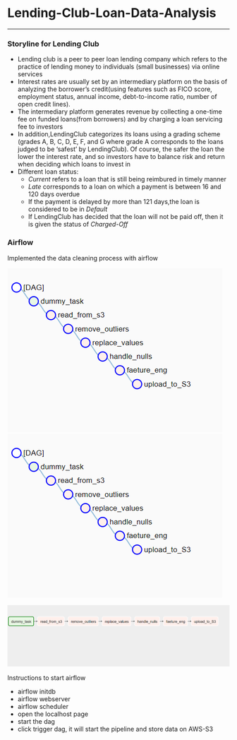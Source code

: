 # Lending-Club-Loan-Data-Analysis
------------------------------------------------------
### Storyline for Lending Club

<ul>
  <li> Lending club is a peer to peer loan lending company which refers to the practice of lending money to individuals (small businesses) via online services </li>
  <li> Interest rates are usually set by an intermediary platform on the basis of analyzing the borrower’s credit(using features such as FICO score, employment status,
    annual income, debt-to-income ratio, number of open credit lines).</li>
  <li> The intermediary platform generates revenue by collecting a one-time fee on funded loans(from borrowers) and by charging a loan servicing fee to investors</li>
  <li> In addition,LendingClub categorizes its loans using a grading scheme (grades A, B, C, D, E, F, and G where grade A corresponds to the loans judged to be ‘safest’ by LendingClub). Of course, the safer the loan the lower the interest rate, and so investors have to balance risk and return when deciding which loans to invest in</li>
 <li> Different loan status:
   <ul>
     <li><i>Current</i> refers to a loan that is still being reimbured in timely manner </li>
     <li><i>Late</i> corresponds to a loan on which a payment is between 16 and 120 days overdue </li>
     <li>If the payment is delayed by more than 121 days,the loan is considered to be in <i>Default</i></li>
     <li>If LendingClub has decided that the loan will not be paid off, then it is given the status of <i>Charged-Off</i></li>
   </ul>
 </li>
</ul>

### Airflow
Implemented the data cleaning process with airflow

![](images/dags.PNG)
![](images/dags.png)


![](images/graphview.png)


Instructions to start airflow
<ul>
  <li> airflow initdb </li>
  <li> airflow webserver </li>
  <li> airflow scheduler </li>
  <li> open the localhost page </li>
  <li> start the dag </li>
  <li> click trigger dag, it will start the pipeline and store data on AWS-S3 </li>
 <ul>

